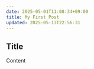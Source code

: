 ```yaml
---
date: 2025-05-01T11:08:34+09:00
title: My First Post
updated: 2025-05-13T22:56:31
---
```


## Title

Content

